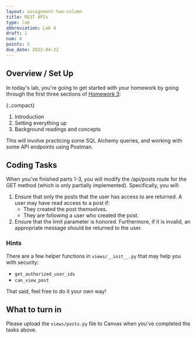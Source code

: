 ```yaml
---
layout: assignment-two-column
title: REST APIs
type: lab
abbreviation: Lab 4
draft: 1
num: 4
points: 5
due_date: 2022-04-22
---
```

<style>
    .compact li {
        margin-bottom: 2px;
        line-height: 1.5em;
    }
</style>

## Overview / Set Up
In today's lab, you're going to get started with your homework by going through the first three sections of [Homework 3](hw03):

{:.compact}
1. Introduction
1. Setting everything up
1. Background readings and concepts

This will involve practicing some SQL Alchemy queries, and working with some API endpoints using Postman. 

## Coding Tasks
When you've finished parts 1-3, you will modify the /api/posts route for the GET method (which is only partially implemented). Specifically, you will:
1. Ensure that only the posts that the user has access to are returned. A user may have read access to a post if:
    * They created the post themselves.
    * They are following a user who created the post.
1. Ensure that the limit parameter is honored. Furthermore, if it is invalid, an appropriate message should be returned to the user.

### Hints
There are a few helper functions in `views/__init__.py` that may help you with security: 

* `get_authorized_user_ids`
* `can_view_post`

That said, feel free to do it your own way!

## What to turn in
Please upload the `views/posts.py` file to Canvas when you've completed the tasks above.

